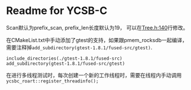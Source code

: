 # Readme for YCSB-C

Scan默认为prefix_scan, prefix_len长度默认为19， 可以在[Tree.h:140](./ART/Tree.h)行修改。

在CMakeList.txt中手动添加了gtest的支持，如果跟pmem_rocksdb一起编译，需要注释掉`add_subdirectory(gtest-1.8.1/fused-src/gtest)`.
```
include_directories(./gtest-1.8.1/fused-src)
add_subdirectory(gtest-1.8.1/fused-src/gtest)
```

在进行多线程测试时，每次创建一个新的工作线程时，需要在线程内手动调用`ycsbc_roart::register_threadinfo();`